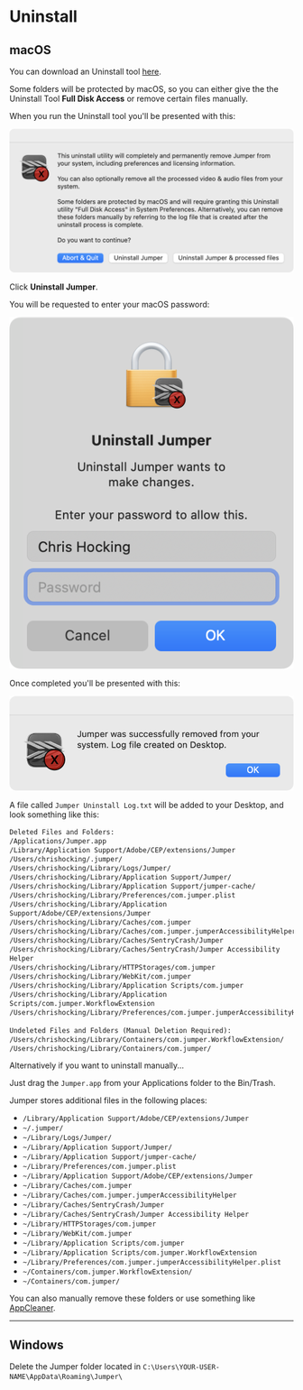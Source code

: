 # Uninstall

## macOS

You can download an Uninstall tool [here](https://download.getjumper.io/uninstall.zip).

Some folders will be protected by macOS, so you can either give the the Uninstall Tool **Full Disk Access** or remove certain files manually.

When you run the Uninstall tool you'll be presented with this:

![](/static/uninstall-01.png)

Click **Uninstall Jumper**.

You will be requested to enter your macOS password:

![](/static/uninstall-02.png)

Once completed you'll be presented with this:

![](/static/uninstall-03.png)

A file called `Jumper Uninstall Log.txt` will be added to your Desktop, and look something like this:

```
Deleted Files and Folders:
/Applications/Jumper.app
/Library/Application Support/Adobe/CEP/extensions/Jumper
/Users/chrishocking/.jumper/
/Users/chrishocking/Library/Logs/Jumper/
/Users/chrishocking/Library/Application Support/Jumper/
/Users/chrishocking/Library/Application Support/jumper-cache/
/Users/chrishocking/Library/Preferences/com.jumper.plist
/Users/chrishocking/Library/Application Support/Adobe/CEP/extensions/Jumper
/Users/chrishocking/Library/Caches/com.jumper
/Users/chrishocking/Library/Caches/com.jumper.jumperAccessibilityHelper
/Users/chrishocking/Library/Caches/SentryCrash/Jumper
/Users/chrishocking/Library/Caches/SentryCrash/Jumper Accessibility Helper
/Users/chrishocking/Library/HTTPStorages/com.jumper
/Users/chrishocking/Library/WebKit/com.jumper
/Users/chrishocking/Library/Application Scripts/com.jumper
/Users/chrishocking/Library/Application Scripts/com.jumper.WorkflowExtension
/Users/chrishocking/Library/Preferences/com.jumper.jumperAccessibilityHelper.plist

Undeleted Files and Folders (Manual Deletion Required):
/Users/chrishocking/Library/Containers/com.jumper.WorkflowExtension/
/Users/chrishocking/Library/Containers/com.jumper/
```

Alternatively if you want to uninstall manually...

Just drag the `Jumper.app` from your Applications folder to the Bin/Trash.

Jumper stores additional files in the following places:

- `/Library/Application Support/Adobe/CEP/extensions/Jumper`
- `~/.jumper/`
- `~/Library/Logs/Jumper/`
- `~/Library/Application Support/Jumper/`
- `~/Library/Application Support/jumper-cache/`
- `~/Library/Preferences/com.jumper.plist`
- `~/Library/Application Support/Adobe/CEP/extensions/Jumper`
- `~/Library/Caches/com.jumper`
- `~/Library/Caches/com.jumper.jumperAccessibilityHelper`
- `~/Library/Caches/SentryCrash/Jumper`
- `~/Library/Caches/SentryCrash/Jumper Accessibility Helper`
- `~/Library/HTTPStorages/com.jumper`
- `~/Library/WebKit/com.jumper`
- `~/Library/Application Scripts/com.jumper`
- `~/Library/Application Scripts/com.jumper.WorkflowExtension`
- `~/Library/Preferences/com.jumper.jumperAccessibilityHelper.plist`
- `~/Containers/com.jumper.WorkflowExtension/`
- `~/Containers/com.jumper/`

You can also manually remove these folders or use something like [AppCleaner](https://freemacsoft.net/appcleaner/).

---

## Windows

Delete the Jumper folder located in `C:\Users\YOUR-USER-NAME\AppData\Roaming\Jumper\`